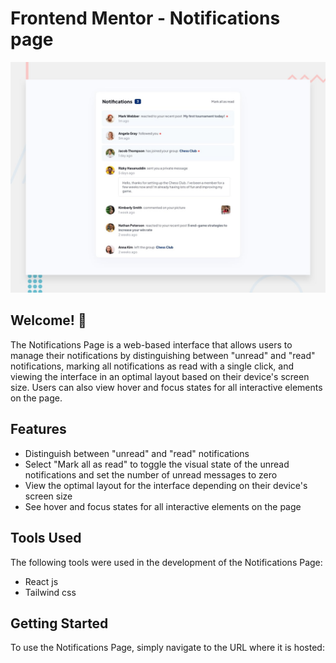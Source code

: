 # Frontend Mentor - Notifications page

![Design preview for the Notifications page](./src/assets/desktop-preview.jpg)

## Welcome! 👋

The Notifications Page is a web-based interface that allows users to manage their notifications by distinguishing between "unread" and "read" notifications, marking all notifications as read with a single click, and viewing the interface in an optimal layout based on their device's screen size. Users can also view hover and focus states for all interactive elements on the page.

## Features

- Distinguish between "unread" and "read" notifications
- Select "Mark all as read" to toggle the visual state of the unread notifications and set the number of unread messages to zero
- View the optimal layout for the interface depending on their device's screen size
- See hover and focus states for all interactive elements on the page

## Tools Used

The following tools were used in the development of the Notifications Page:

- React js
- Tailwind css

## Getting Started

To use the Notifications Page, simply navigate to the URL where it is hosted:
